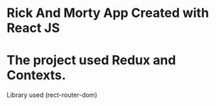 # Rick And Morty App Created with React JS 

# The project used Redux and Contexts.
Library used (rect-router-dom)
